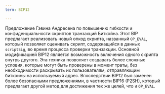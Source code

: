 ```yaml
---
term: BIP12

---
```

Предложение Гэвина Андресена по повышению гибкости и конфиденциальности скриптов транзакций Биткойна. Этот BIP предлагает реализовать новый опкод скрипта, названный `OP_EVAL`, который позволяет оценивать скрипт, содержащийся в данных `scriptSig`, во время процесса проверки транзакции. Основной модификацией BIP12 является возможность включения одного скрипта внутрь другого. Эта техника позволяет создавать более сложные условия, которые могут быть проверены в момент траты, без необходимости раскрывать их пользователям, отправляющим биткоины на используемый адрес. Впоследствии BIP12 был заменен более безопасными предложениями, в частности BIP16 (P2SH), который предлагает другой метод для достижения тех же целей, что и `OP_EVAL`.